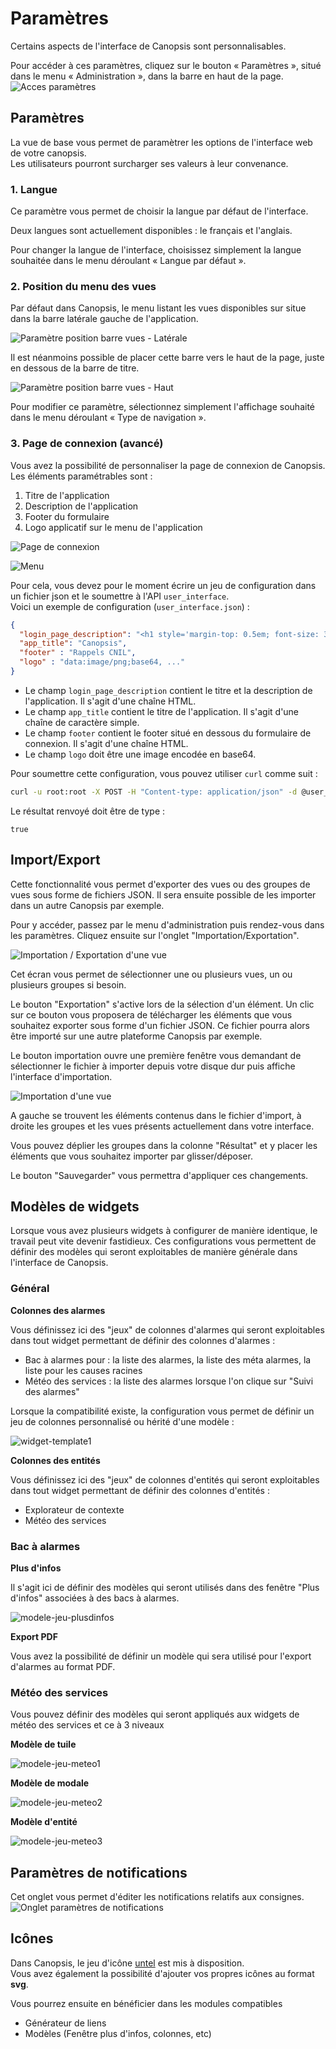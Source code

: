 # Paramètres

Certains aspects de l'interface de Canopsis sont personnalisables.

Pour accéder à ces paramètres, cliquez sur le bouton « Paramètres », situé dans le menu « Administration », dans la barre en haut de la page.  
![Acces paramètres](./img/parametres_acces_menu.png)

## Paramètres

La vue de base vous permet de paramètrer les options de l'interface web de votre canopsis.  
Les utilisateurs pourront surcharger ses valeurs à leur convenance.

### 1. Langue

Ce paramètre vous permet de choisir la langue par défaut de l'interface.

Deux langues sont actuellement disponibles : le français et l'anglais.

Pour changer la langue de l'interface, choisissez simplement la langue souhaitée dans le menu déroulant « Langue par défaut ».

### 2. Position du menu des vues

Par défaut dans Canopsis, le menu listant les vues disponibles sur situe dans la barre latérale gauche de l'application.

![Paramètre position barre vues - Latérale](./img/parametres_sidebar.png "Paramètre position barre vues - Latérale")

Il est néanmoins possible de placer cette barre vers le haut de la page, juste en dessous de la barre de titre.

![Paramètre position barre vues - Haut](./img/parametres_topbar.png "Paramètre position barre vues - Haut")

Pour modifier ce paramètre, sélectionnez simplement l'affichage souhaité dans le menu déroulant « Type de navigation ».

### 3. Page de connexion (avancé)

Vous avez la possibilité de personnaliser la page de connexion de Canopsis.  
Les éléments paramétrables sont :

1. Titre de l'application
2. Description de l'application
3. Footer du formulaire
4. Logo applicatif sur le menu de l'application

![Page de connexion](./img/parametres_connexion.png "Page de connexion")

![Menu](./img/parametres_menu.png "Menu")

Pour cela, vous devez pour le moment écrire un jeu de configuration dans un fichier json et le soumettre à l'API `user_interface`.  
Voici un exemple de configuration (`user_interface.json`) :

```json
{
  "login_page_description": "<h1 style='margin-top: 0.5em; font-size: 34px;'>Hypervisez votre SI</h1><p style='text-align: left; margin-top: 1.5em; font-size: 20px;'>Canopsis est une solution d'hypervision Open Source couvrant l'ensemble des sources de données de votre SI.<br> Avec l'hypervision Canopsis vous pouvez centraliser, traiter et présenter l'ensemble des événements de votre SI en une console unique.</p>",
  "app_title": "Canopsis",
  "footer" : "Rappels CNIL",
  "logo" : "data:image/png;base64, ..."
}
```

* Le champ `login_page_description` contient le titre et la description de l'application. Il s'agit d'une chaîne HTML.
* Le champ `app_title` contient le titre de l'application. Il s'agit d'une chaîne de caractère simple.
* Le champ `footer` contient le footer situé en dessous du formulaire de connexion. Il s'agit d'une chaîne HTML.
* Le champ `logo` doit être une image encodée en base64.

Pour soumettre cette configuration, vous pouvez utiliser `curl` comme suit :

```sh
curl -u root:root -X POST -H "Content-type: application/json" -d @user_interface.json http://localhost:8082/api/internal/user_interface
```

Le résultat renvoyé doit être de type :

````
true
````

## Import/Export

Cette fonctionnalité vous permet d'exporter des vues ou des groupes de vues sous forme de fichiers JSON. Il sera ensuite possible de les importer dans un autre Canopsis par exemple.

Pour y accéder, passez par le menu d'administration puis rendez-vous dans les paramètres. Cliquez ensuite sur l'onglet "Importation/Exportation".

![Importation / Exportation d'une vue](img/parametres_import_export.png)

Cet écran vous permet de sélectionner une ou plusieurs vues, un ou plusieurs groupes si besoin.

Le bouton "Exportation" s'active lors de la sélection d'un élément. Un clic sur ce bouton vous proposera de télécharger les éléments que vous souhaitez exporter sous forme d'un fichier JSON. Ce fichier pourra alors être importé sur une autre plateforme Canopsis par exemple.

Le bouton importation ouvre une première fenêtre vous demandant de sélectionner le fichier à importer depuis votre disque dur puis affiche l'interface d'importation.

![Importation d'une vue](img/parametres_import_vue.png)

A gauche se trouvent les éléments contenus dans le fichier d'import, à droite les groupes et les vues présents actuellement dans votre interface.

Vous pouvez déplier les groupes dans la colonne "Résultat" et y placer les éléments que vous souhaitez importer par glisser/déposer.

Le bouton "Sauvegarder" vous permettra d'appliquer ces changements.


## Modèles de widgets

Lorsque vous avez plusieurs widgets à configurer de manière identique, le travail peut vite devenir fastidieux.
Ces configurations vous permettent de définir des modèles qui seront exploitables de manière générale dans l'interface de Canopsis.

### Général

**Colonnes des alarmes**

Vous définissez ici des "jeux" de colonnes d'alarmes qui seront exploitables dans tout widget permettant de définir des colonnes d'alarmes :

* Bac à alarmes pour : la liste des alarmes, la liste des méta alarmes, la liste pour les causes racines
* Météo des services : la liste des alarmes lorsque l'on clique sur "Suivi des alarmes"

Lorsque la compatibilité existe, la configuration vous permet de définir un jeu de colonnes personnalisé ou hérité d'une modèle :

![widget-template1](./img/modele-jeu-colonnes.png)

**Colonnes des entités**

Vous définissez ici des "jeux" de colonnes d'entités qui seront exploitables dans tout widget permettant de définir des colonnes d'entités :

* Explorateur de contexte
* Météo des services

### Bac à alarmes

**Plus d'infos**

Il s'agit ici de définir des modèles qui seront utilisés dans des fenêtre "Plus d'infos" associées à des bacs à alarmes.

![modele-jeu-plusdinfos](./img/modele-jeu-plusdinfos.png)

**Export PDF**

Vous avez la possibilité de définir un modèle qui sera utilisé pour l'export d'alarmes au format PDF.

### Météo des services

Vous pouvez définir des modèles qui seront appliqués aux widgets de météo des services et ce à 3 niveaux

**Modèle de tuile**

![modele-jeu-meteo1](./img/modele-jeu-meteo1.png)

**Modèle de modale**

![modele-jeu-meteo2](./img/modele-jeu-meteo2.png)

**Modèle d'entité**

![modele-jeu-meteo3](./img/modele-jeu-meteo3.png)

## Paramètres de notifications

Cet onglet vous permet d'éditer les notifications relatifs aux consignes.  
![Onglet paramètres de notifications](img/parametres_notifications.png)

## Icônes

Dans Canopsis, le jeu d'icône [untel](somelink) est mis à disposition.  
Vous avez également la possibilité d'ajouter vos propres icônes au format **svg**.  

Vous pourrez ensuite en bénéficier dans les modules compatibles 

* Générateur de liens
* Modèles (Fenêtre plus d'infos, colonnes, etc)
